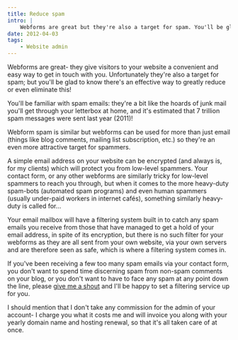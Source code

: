 ```yaml
---
title: Reduce spam
intro: |
    Webforms are great but they're also a target for spam. You'll be glad to know there's an effective way to greatly reduce or even eliminate this!
date: 2012-04-03
tags:
    - Website admin
---
```


Webforms are great- they give visitors to your website a convenient and easy way to get in touch with you. Unfortunately they're also a target for spam; but you'll be glad to know there's an effective way to greatly reduce or even eliminate this!

You'll be familiar with spam emails: they're a bit like the hoards of junk mail you'll get through your letterbox at home, and it's estimated that 7 trillion spam messages were sent last year (2011)!

Webform spam is similar but webforms can be used for more than just email (things like blog comments, mailing list subscription, etc.) so they're an even more attractive target for spammers.

A simple email address on your website can be encrypted (and always is, for my clients) which will protect you from low-level spammers. Your contact form, or any other webforms are similarly tricky for low-level spammers to reach you through, but when it comes to the more heavy-duty spam-bots (automated spam programs) and even human spammers (usually under-paid workers in internet cafés), something similarly heavy-duty is called for…

Your email mailbox will have a filtering system built in to catch any spam emails you receive from those that have managed to get a hold of your email address, in spite of its encryption, but there is no such filter for your webforms as they are all sent from your own website, via your own servers and are therefore seen as safe, which is where a filtering system comes in.

If you've been receiving a few too many spam emails via your contact form, you don't want to spend time discerning spam from non-spam comments on your blog, or you don't want to have to face any spam at any point down the line, please [give me a shout](/contact) and I'll be happy to set a filtering service up for you.

I should mention that I don't take any commission for the admin of your account- I charge you what it costs me and will invoice you along with your yearly domain name and hosting renewal, so that it's all taken care of at once.

